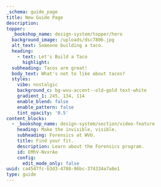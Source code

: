 ```yaml
---
_schema: guide_page
title: New Guide Page
description:
topper:
  _bookshop_name: design-system/topper/hero
  background_image: /uploads/dsc7806.jpg
  alt_text: Someone building a taco.
  heading:
    - text: Let's Build a Taco
      highlight:
  subheading: Tacos are great!
  body_text: What's not to like about tacos?
  styles:
    vibe: nostalgic
    background_c: bg-wvu-accent--old-gold text-white
    gradient_1: 245, 134, 114
    enable_blend: false
    enable_pattern: false
    tint_opacity: '0.5'
content_blocks:
  - _bookshop_name: design-system/section/video-feature
    heading: Make the invisible, visible.
    subheading: Forensics at WVU.
    title: Find your fit.
    description: Learn about the Forensics program.
    id: EMhV-NvxrAo
    config:
      edit_mode_only: false
uuid: ca4547fc-b3d3-4788-96bc-374334a7a8e1
type: guide
---
```

